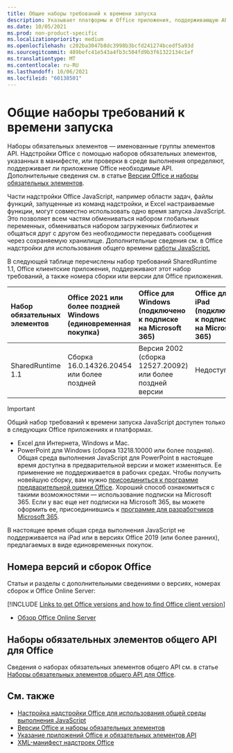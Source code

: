 ```yaml
---
title: Общие наборы требований к времени запуска
description: Указывает платформы и Office приложения, поддерживающую API SharedRuntime.
ms.date: 10/05/2021
ms.prod: non-product-specific
ms.localizationpriority: medium
ms.openlocfilehash: c202ba3047b8dc3998b3bcfd241274bcedf5a93d
ms.sourcegitcommit: 489befc41e543a4fb3c504fd9b3f61322134c1ef
ms.translationtype: MT
ms.contentlocale: ru-RU
ms.lasthandoff: 10/06/2021
ms.locfileid: "60138501"
---
```

# <a name="shared-runtime-requirement-sets"></a>Общие наборы требований к времени запуска

Наборы обязательных элементов — именованные группы элементов API. Надстройки Office с помощью наборов обязательных элементов, указанных в манифесте, или проверки в среде выполнения определяют, поддерживает ли приложение Office необходимые API. Дополнительные сведения см. в статье [Версии Office и наборы обязательных элементов](../../develop/office-versions-and-requirement-sets.md).

Части надстройки Office JavaScript, например области задач, файлы функций, запущенные из команд надстройки, и Excel настраиваемые функции, могут совместно использовать одно время запуска JavaScript. Это позволяет всем частям обмениваться набором глобальных переменных, обмениваться набором загруженных библиотек и общаться друг с другом без необходимости передавать сообщения через сохраняемую хранилище. Дополнительные сведения см. в Office надстройки для использования общего времени [работы JavaScript.](../../develop/configure-your-add-in-to-use-a-shared-runtime.md)

В следующей таблице перечислены набор требований SharedRuntime 1.1, Office клиентские приложения, поддерживают этот набор требований, а также номера сборки или версии для Office приложения.

| Набор обязательных элементов | Office 2021 или более поздней Windows<br>(единовременная покупка) | Office для Windows<br>(подключено к подписке на Microsoft 365) | Office для iPad<br>(подключено к подписке на Microsoft 365) | Office для Mac<br>(подключено к подписке на Microsoft 365) | Office в Интернете | Office Online Server |
|:-----|:-----|:-----|:-----|:-----|:-----|:-----|
| SharedRuntime 1.1  | Сборка 16.0.14326.20454 или более поздней | Версия 2002 (сборка 12527.20092) или более поздней версии | Недоступно | 16.35 или более поздняя | Февраль 2020 г. | Недоступно |

> [!IMPORTANT]
> Общий набор требований к времени запуска JavaScript доступен только в следующих Office приложениях и платформах.
>
> - Excel для Интернета, Windows и Mac.
> - PowerPoint для Windows (сборка 13218.10000 или более поздняя). Общая среда выполнения JavaScript для PowerPoint в настоящее время доступна в предварительной версии и может изменяться. Ее применение не поддерживается в рабочих средах. Чтобы получить новейшую сборку, вам нужно [присоединиться к программе предварительной оценки Office](https://insider.office.com/join). Хороший способ ознакомиться с такими возможностями — использование подписки на Microsoft 365. Если у вас еще нет подписки на Microsoft 365, вы можете оформить ее, присоединившись к [программе для разработчиков Microsoft 365](https://developer.microsoft.com/office/dev-program).
>
> В настоящее время общая среда выполнения JavaScript не поддерживается на iPad или в версиях Office 2019 (или более ранних), предлагаемых в виде единовременных покупок.

## <a name="office-versions-and-build-numbers"></a>Номера версий и сборок Office

Статьи и разделы с дополнительными сведениями о версиях, номерах сборок и Office Online Server:

[!INCLUDE [Links to get Office versions and how to find Office client version](../../includes/links-get-office-versions-builds.md)]
- [Обзор Office Online Server](/officeonlineserver/office-online-server-overview)

## <a name="office-common-api-requirement-sets"></a>Наборы обязательных элементов общего API для Office

Сведения о наборах обязательных элементов общего API см. в статье [Наборы обязательных элементов общего API для Office](office-add-in-requirement-sets.md).

## <a name="see-also"></a>См. также

- [Настройка надстройки Office для использования общей среды выполнения JavaScript](../../develop/configure-your-add-in-to-use-a-shared-runtime.md)
- [Версии Office и наборы обязательных элементов](../../develop/office-versions-and-requirement-sets.md)
- [Указание приложений Office и обязательных элементов API](../../develop/specify-office-hosts-and-api-requirements.md)
- [XML-манифест надстроек Office](../../develop/add-in-manifests.md)
